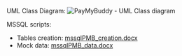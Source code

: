 UML Class Diagram: ![PayMyBuddy - UML Class diagram](https://user-images.githubusercontent.com/73825553/200350022-d97823be-9d3a-485b-8cf2-e5ff7589cb71.jpeg)

MSSQL scripts:
- Tables creation: [mssqlPMB_creation.docx](https://github.com/artificialideas/PayMyBuddy/files/10055418/mssqlPMB_creation.docx)
- Mock data: [mssqlPMB_data.docx](https://github.com/artificialideas/PayMyBuddy/files/10055421/mssqlPMB_data.docx)
